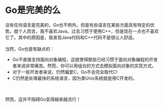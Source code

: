 # **Go是完美的么**
没有任何语言是完美的，Go也不例外。但是有些语言在某些方面具有特定的优势。就个人而言，我不喜欢Java，过去习惯于使用C++，但是现在一点也不喜欢它了。其中的原因是，我发现Java代码和C++代码不是很让人舒适。
<br>
<br>
当然，Go也是有缺点的：
+ Go不直接支持面向对象编程，这就使得那些已经习惯于面向对象编程的开发者来说非常痛苦。然而，你可以用组合的方式去模拟面向对象的实现方式。
+ 对于一些开发者来说，仍然偏爱C，Go不会完全取代C!
+ C仍然是处理最快的系统语言，因为类Unix系统就是用C开发的。
<br>
<br>
然而，这并不阻碍Go变得越来越流行！